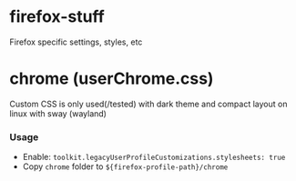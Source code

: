 # firefox-stuff

Firefox specific settings, styles, etc

# chrome (userChrome.css)

Custom CSS is only used(/tested) with dark theme and compact layout on linux with sway (wayland)

### Usage

- Enable: `toolkit.legacyUserProfileCustomizations.stylesheets: true`
- Copy `chrome` folder to `${firefox-profile-path}/chrome`
